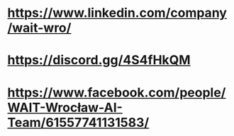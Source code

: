# https://www.linkedin.com/company/wait-wro/
# https://discord.gg/4S4fHkQM
# https://www.facebook.com/people/WAIT-Wrocław-AI-Team/61557741131583/
